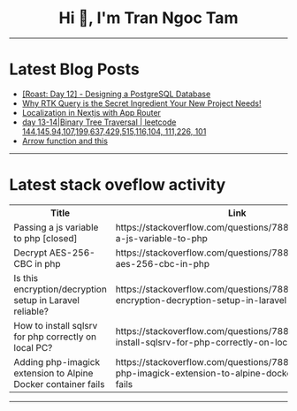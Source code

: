 <h1 align="center">Hi 👋, I'm Tran Ngoc Tam</h1>

---

# Latest Blog Posts 
<!-- BLOG-POST-LIST:START -->
- [[Roast: Day 12] - Designing a PostgreSQL Database](https://dev.to/nmiller15/roast-day-12-designing-a-postgresql-database-44op)
- [Why RTK Query is the Secret Ingredient Your New Project Needs!](https://dev.to/misha09087102/why-rtk-query-is-the-secret-ingredient-your-new-project-needs-1dig)
- [Localization in Nextjs with App Router](https://dev.to/albertdugba/localization-in-nextjs-with-app-router-4efd)
- [day 13-14|Binary Tree Traversal | leetcode 144,145,94,107,199,637,429,515,116,104, 111,226, 101](https://dev.to/theoyjy/day-13-14binary-tree-traversal-leetcode-14414594107199637429515116104-111226-101-5fpe)
- [Arrow function and this](https://dev.to/bishwas/arrow-function-and-this-b6n)
<!-- BLOG-POST-LIST:END -->

---

# Latest stack oveflow activity
<table>
  <tr><th>Title</th><th>Link</th></tr>
  <!-- STACKOVERFLOW:START --><tr><td>Passing a js variable to php [closed]</td><td>https://stackoverflow.com/questions/78811628/passing-a-js-variable-to-php</td></tr><tr><td>Decrypt AES-256-CBC in php</td><td>https://stackoverflow.com/questions/78811474/decrypt-aes-256-cbc-in-php</td></tr><tr><td>Is this encryption/decryption setup in Laravel reliable?</td><td>https://stackoverflow.com/questions/78811473/is-this-encryption-decryption-setup-in-laravel-reliable</td></tr><tr><td>How to install sqlsrv for php correctly on local PC?</td><td>https://stackoverflow.com/questions/78811284/how-to-install-sqlsrv-for-php-correctly-on-local-pc</td></tr><tr><td>Adding php-imagick extension to Alpine Docker container fails</td><td>https://stackoverflow.com/questions/78811022/adding-php-imagick-extension-to-alpine-docker-container-fails</td></tr><!-- STACKOVERFLOW:END -->
</table>

---


